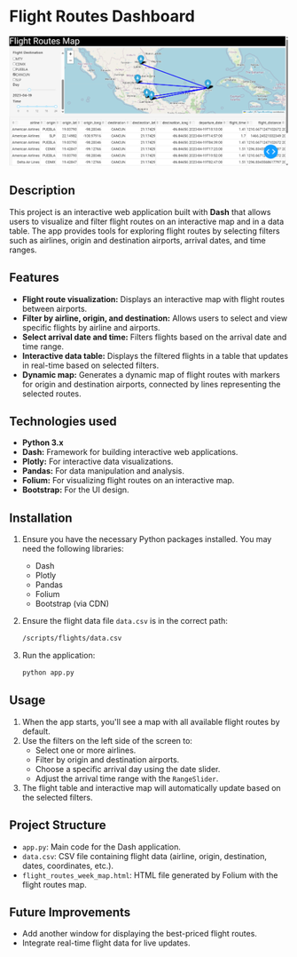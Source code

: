 # Flight Routes Dashboard

![Alt text](src\dashboard.png)

## Description

This project is an interactive web application built with **Dash** that allows users to visualize and filter flight routes on an interactive map and in a data table. The app provides tools for exploring flight routes by selecting filters such as airlines, origin and destination airports, arrival dates, and time ranges.

## Features

- **Flight route visualization:** Displays an interactive map with flight routes between airports.
- **Filter by airline, origin, and destination:** Allows users to select and view specific flights by airline and airports.
- **Select arrival date and time:** Filters flights based on the arrival date and time range.
- **Interactive data table:** Displays the filtered flights in a table that updates in real-time based on selected filters.
- **Dynamic map:** Generates a dynamic map of flight routes with markers for origin and destination airports, connected by lines representing the selected routes.

## Technologies used

- **Python 3.x**
- **Dash:** Framework for building interactive web applications.
- **Plotly:** For interactive data visualizations.
- **Pandas:** For data manipulation and analysis.
- **Folium:** For visualizing flight routes on an interactive map.
- **Bootstrap:** For the UI design.

## Installation

1. Ensure you have the necessary Python packages installed. You may need the following libraries:
   - Dash
   - Plotly
   - Pandas
   - Folium
   - Bootstrap (via CDN)

2. Ensure the flight data file `data.csv` is in the correct path:

   ```bash
   /scripts/flights/data.csv
   ```

3. Run the application:

   ```bash
   python app.py
   ```

## Usage

1. When the app starts, you'll see a map with all available flight routes by default.
2. Use the filters on the left side of the screen to:
   - Select one or more airlines.
   - Filter by origin and destination airports.
   - Choose a specific arrival day using the date slider.
   - Adjust the arrival time range with the `RangeSlider`.
3. The flight table and interactive map will automatically update based on the selected filters.

## Project Structure

- `app.py`: Main code for the Dash application.
- `data.csv`: CSV file containing flight data (airline, origin, destination, dates, coordinates, etc.).
- `flight_routes_week_map.html`: HTML file generated by Folium with the flight routes map.

## Future Improvements

- Add another window for displaying the best-priced flight routes.
- Integrate real-time flight data for live updates.


